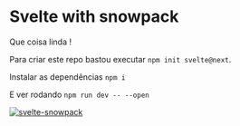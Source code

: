 # Svelte with snowpack

Que coisa linda !

Para criar este repo bastou executar `npm init svelte@next`.

Instalar as dependências `npm i`

E ver rodando `npm run dev -- --open`

[![svelte-snowpack](https://user-images.githubusercontent.com/1257048/96615534-c2c6a900-12d7-11eb-83bd-a7a32b4e618e.png)](https://youtu.be/qSfdtmcZ4d0)

